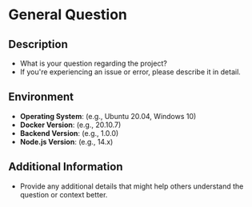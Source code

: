 # General Question

## Description

- What is your question regarding the project?
- If you're experiencing an issue or error, please describe it in detail.

## Environment

- **Operating System**: (e.g., Ubuntu 20.04, Windows 10)
- **Docker Version**: (e.g., 20.10.7)
- **Backend Version**: (e.g., 1.0.0)
- **Node.js Version**: (e.g., 14.x)

## Additional Information

- Provide any additional details that might help others understand the question or context better.
